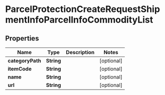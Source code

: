 

# ParcelProtectionCreateRequestShipmentInfoParcelInfoCommodityList

## Properties

Name | Type | Description | Notes
------------ | ------------- | ------------- | -------------
**categoryPath** | **String** |  |  [optional]
**itemCode** | **String** |  |  [optional]
**name** | **String** |  |  [optional]
**url** | **String** |  |  [optional]



